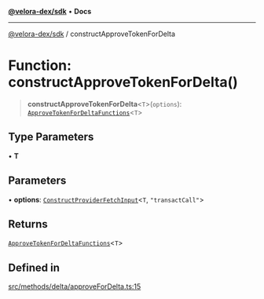 [**@velora-dex/sdk**](../README.md) • **Docs**

***

[@velora-dex/sdk](../globals.md) / constructApproveTokenForDelta

# Function: constructApproveTokenForDelta()

> **constructApproveTokenForDelta**\<`T`\>(`options`): [`ApproveTokenForDeltaFunctions`](../type-aliases/ApproveTokenForDeltaFunctions.md)\<`T`\>

## Type Parameters

• **T**

## Parameters

• **options**: [`ConstructProviderFetchInput`](../interfaces/ConstructProviderFetchInput.md)\<`T`, `"transactCall"`\>

## Returns

[`ApproveTokenForDeltaFunctions`](../type-aliases/ApproveTokenForDeltaFunctions.md)\<`T`\>

## Defined in

[src/methods/delta/approveForDelta.ts:15](https://github.com/VeloraDEX/sdk/blob/feat/extend_delta_orders_filtering/src/methods/delta/approveForDelta.ts#L15)

